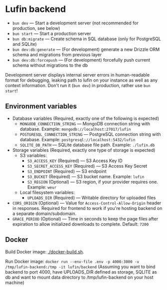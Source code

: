# Lufin backend

- `bun dev` — Start a development server (not recommended for production, see below)
- `bun start` — Start a production server
- `bun db:migrate` — Create schema in SQL database (only for PostgreSQL and SQLite)
- `bun dev:db:generate` — (For development) generate a new Drizzle ORM schema and migrations from previous layer
- `bun dev:db:forcepush` — (For development) forcefully push current schema without migrations to the db

Development server displays internal server errors in human-readable format for debugging, leaking path to lufin on your instance as well as any context information. Don't run it (`bun dev`) in production, rather use `bun start`!

## Environment variables

- Database variables (Required, exactly one of the following is expected)
  - `MONGODB_CONNECTION_STRING` — MongoDB connection string with database. Example: `mongodb://localhost:27017/lufin`
  - `POSTGRESQL_CONNECTION_STRING` — PostgreSQL connection string with database. Example: `postgresql://localhost:5432/lufin`
  - `SQLITE_DB_PATH` — SQLite database file path. Example: `./lufin.db`
- Storage variables (Required, exactly one type of storage is expected)
  - S3 variables:
    - `S3_ACCESS_KEY` (Required) — S3 Access Key ID
    - `S3_SECRET_ACCESS_KEY` (Required) — S3 Access Key Secret
    - `S3_ENDPOINT` (Required) — S3 endpoint
    - `S3_BUCKET` (Required) — S3 bucket name. Example: `lufin`
    - `S3_REGION` (Optional) — S3 region, if your provider requires one. Example: `weur`
  - Local filesystem variables:
    - `UPLOADS_DIR` (Required) — Writable directory for uploaded files
- `CORS_ORIGIN` (Optional) — Value for `Access-Control-Allow-Origin` header in responses. Required for frontend to work if you're hosting backend on a separate domain/subdomain.
- `GRACE_PERIOD` (Optional) — Time in seconds to keep the page files after expiration to allow initialized downloads to complete. Default: `7200`

## Docker

Build Docker image: [./docker-build.sh](./docker-build.sh).

Run Docker image:
`docker run --env-file .env -p 4000:3000 -v /tmp/lufin-backend:/tmp -it lufin/backend` (Assuming you want to bind backend to port 4000, have UPLOADS_DIR defined as storage, SQLITE as db and want to mount data directory to /tmp/lufin-backend on your host machine)
